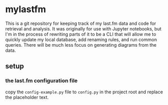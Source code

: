 # mylastfm

This is a git repository for keeping track of my last.fm data and code for retrieval and analysis.
It was originally for use with Jupyter notebooks, but I'm in the process of rewriting parts of it to be a CLI that will 
allow me to quickly update my local database, add renaming rules, and run common queries. There will be much less
focus on generating diagrams from the data.

## setup

### the last.fm configuration file

copy the `config-example.py` file to `config.py` in the project root and replace the placeholder text. 
